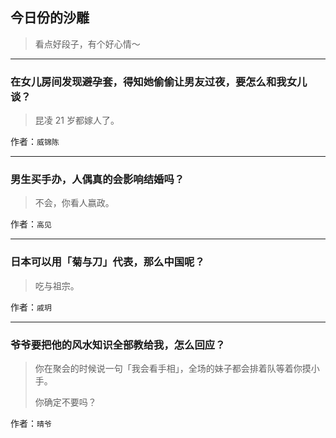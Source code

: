## 今日份的沙雕

> 看点好段子，有个好心情～


 
---

### 在女儿房间发现避孕套，得知她偷偷让男友过夜，要怎么和我女儿谈？

> 昆凌 21 岁都嫁人了。


作者：`威锦陈`

---

### 男生买手办，人偶真的会影响结婚吗？

> 不会，你看人嬴政。


作者：`高见`

---

### 日本可以用「菊与刀」代表，那么中国呢？

> 吃与祖宗。


作者：`戚玥`

---

### 爷爷要把他的风水知识全部教给我，怎么回应？

> 你在聚会的时候说一句「我会看手相」，全场的妹子都会排着队等着你摸小手。
> 
> 你确定不要吗？


作者：`晴爷`